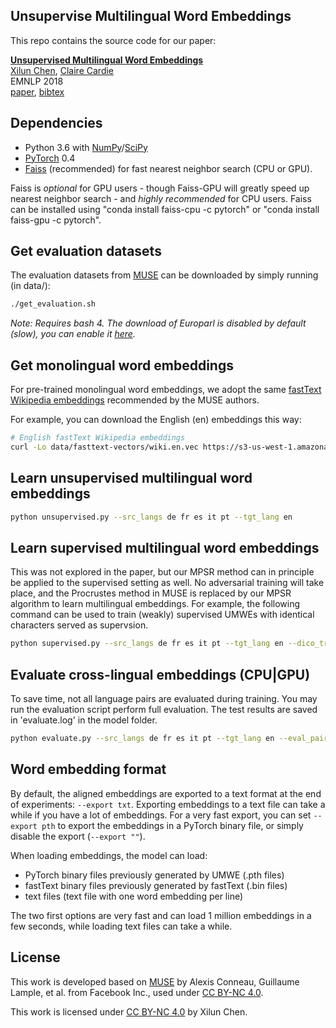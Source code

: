 ## Unsupervise Multilingual Word Embeddings
This repo contains the source code for our paper:

[**Unsupervised Multilingual Word Embeddings**](https://arxiv.org/abs/1808.08933)
<br>
[Xilun Chen](http://www.cs.cornell.edu/~xlchen/),
[Claire Cardie](http://www.cs.cornell.edu/home/cardie/)
<br>
EMNLP 2018
<br>
[paper](https://arxiv.org/abs/1808.08933),
[bibtex]()


## Dependencies
* Python 3.6 with [NumPy](http://www.numpy.org/)/[SciPy](https://www.scipy.org/)
* [PyTorch](http://pytorch.org/) 0.4
* [Faiss](https://github.com/facebookresearch/faiss) (recommended) for fast nearest neighbor search (CPU or GPU).

Faiss is *optional* for GPU users - though Faiss-GPU will greatly speed up nearest neighbor search - and *highly recommended* for CPU users. Faiss can be installed using "conda install faiss-cpu -c pytorch" or "conda install faiss-gpu -c pytorch".

## Get evaluation datasets
The evaluation datasets from [MUSE](https://github.com/facebookresearch/MUSE) can be downloaded by simply running (in data/):

```bash
./get_evaluation.sh
```
*Note: Requires bash 4. The download of Europarl is disabled by default (slow), you can enable it [here](https://github.com/facebookresearch/MUSE/blob/master/data/get_evaluation.sh#L99-L100).*

## Get monolingual word embeddings
For pre-trained monolingual word embeddings, we adopt the same [fastText Wikipedia embeddings](https://github.com/facebookresearch/fastText/blob/master/pretrained-vectors.md) recommended by the MUSE authors.

For example, you can download the English (en) embeddings this way:
```bash
# English fastText Wikipedia embeddings
curl -Lo data/fasttext-vectors/wiki.en.vec https://s3-us-west-1.amazonaws.com/fasttext-vectors/wiki.en.vec
```

## Learn unsupervised multilingual word embeddings
```bash
python unsupervised.py --src_langs de fr es it pt --tgt_lang en
```

## Learn supervised multilingual word embeddings
This was not explored in the paper, but our MPSR method can in principle be applied to the supervised setting as well.
No adversarial training will take place, and the Procrustes method in MUSE is replaced by our MPSR algorithm to learn multilingual embeddings.
For example, the following command can be used to train (weakly) supervised UMWEs with identical characters served as supervsion.
```bash
python supervised.py --src_langs de fr es it pt --tgt_lang en --dico_train identical_char
```

## Evaluate cross-lingual embeddings (CPU|GPU)
To save time, not all language pairs are evaluated during training.
You may run the evaluation script perform full evaluation.
The test results are saved in 'evaluate.log' in the model folder.
```bash
python evaluate.py --src_langs de fr es it pt --tgt_lang en --eval_pairs all --exp_id [your exp_id]
```

## Word embedding format
By default, the aligned embeddings are exported to a text format at the end of experiments: `--export txt`. Exporting embeddings to a text file can take a while if you have a lot of embeddings. For a very fast export, you can set `--export pth` to export the embeddings in a PyTorch binary file, or simply disable the export (`--export ""`).

When loading embeddings, the model can load:
* PyTorch binary files previously generated by UMWE (.pth files)
* fastText binary files previously generated by fastText (.bin files)
* text files (text file with one word embedding per line)

The two first options are very fast and can load 1 million embeddings in a few seconds, while loading text files can take a while.

## License

This work is developed based on [MUSE](https://github.com/facebookresearch/MUSE) by Alexis Conneau, Guillaume Lample, et al. from Facebook Inc., used under [CC BY-NC 4.0](https://creativecommons.org/licenses/by-nc/4.0/).

This work is licensed under [CC BY-NC 4.0](https://creativecommons.org/licenses/by-nc/4.0/) by Xilun Chen.
